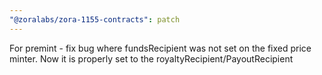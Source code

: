 ```yaml
---
"@zoralabs/zora-1155-contracts": patch
---
```


For premint - fix bug where fundsRecipient was not set on the fixed price minter. Now it is properly set to the royaltyRecipient/PayoutRecipient
